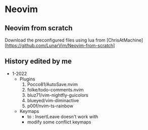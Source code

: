# Neovim

## Neovim from scratch
Download the preconfigured files using lua from [ChrisAtMachine][https://github.com/LunarVim/Neovim-from-scratch]

## History edited by me
- 1-2022
  - Plugins
    1. Pocco81/AutoSave.nvim
    2. folke/todo-comments.nvim
    3. bluz71/vim-nightfly-guicolors
    4. blueyed/vim-diminactive
    5. p00f/nvim-ts-rainbow
  - Keymaps
    * <C-c> to <ESC> : InsertLeave doesn't work with <C-c>
    * modify some conflict keymaps
